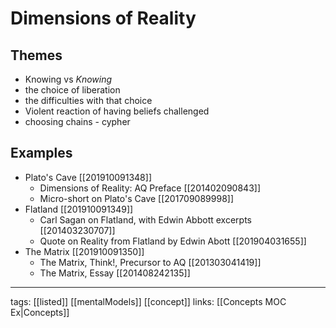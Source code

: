 

# Dimensions of Reality

## Themes
- Knowing vs *Knowing*
- the choice of liberation
- the difficulties with that choice
- Violent reaction of having beliefs challenged
- choosing chains - cypher

## Examples
- Plato's Cave [[201910091348]]
    - Dimensions of Reality: AQ Preface [[201402090843]] 
    - Micro-short on Plato's Cave [[201709089998]] 
- Flatland [[201910091349]] 
    - Carl Sagan on Flatland, with Edwin Abbott excerpts [[201403230707]]  
    - Quote on Reality from Flatland by Edwin Abott [[201904031655]] 
- The Matrix [[201910091350]] 
    - The Matrix, Think!, Precursor to AQ [[201303041419]] 
    - The Matrix, Essay [[201408242135]]  

---
tags: [[listed]] [[mentalModels]] [[concept]]
links: [[Concepts MOC Ex|Concepts]]

